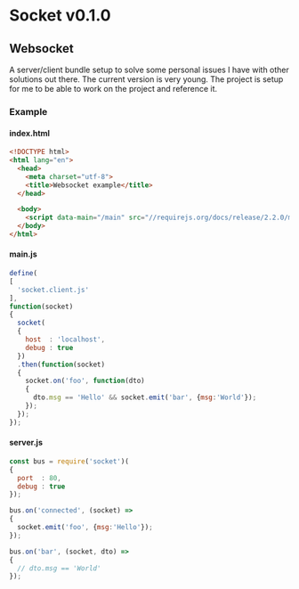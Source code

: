 # Socket v0.1.0

## Websocket

A server/client bundle setup to solve some personal issues I have with other solutions out there.
The current version is very young. The project is setup for me to be able to work on the project and reference it.

### Example

#### index.html

```html
<!DOCTYPE html>
<html lang="en">
  <head>
    <meta charset="utf-8">
    <title>Websocket example</title>
  </head>

  <body>
    <script data-main="/main" src="//requirejs.org/docs/release/2.2.0/minified/require.js"></script>
  </body>
</html>
```

#### main.js

```javascript
define(
[
  'socket.client.js'
],
function(socket)
{
  socket(
  {
    host  : 'localhost',
    debug : true
  })
  .then(function(socket)
  {
    socket.on('foo', function(dto)
    {
      dto.msg == 'Hello' && socket.emit('bar', {msg:'World'});
    });
  });
});
```

#### server.js

```javascript
const bus = require('socket')(
{
  port  : 80,
  debug : true
});

bus.on('connected', (socket) =>
{
  socket.emit('foo', {msg:'Hello'});
});

bus.on('bar', (socket, dto) =>
{
  // dto.msg == 'World'
});
```
